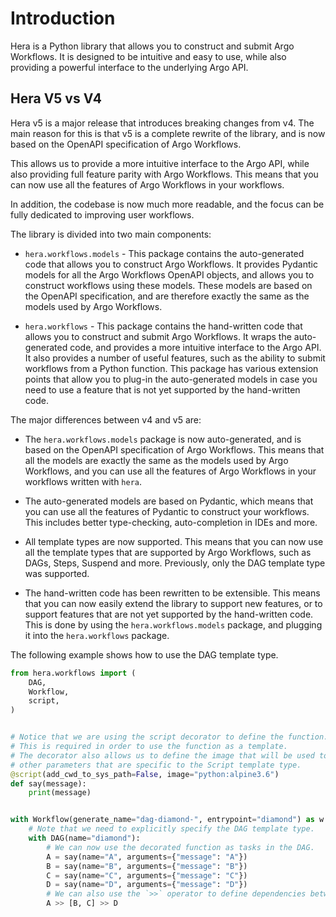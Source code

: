 # Introduction

Hera is a Python library that allows you to construct and submit Argo Workflows. It is designed to be intuitive and easy to use, while also providing a powerful interface to the underlying Argo API.

## Hera V5 vs V4

Hera v5 is a major release that introduces breaking changes from v4. The main reason for this is that v5 is a complete rewrite of the library, and is now based on the OpenAPI specification of Argo Workflows.

This allows us to provide a more intuitive interface to the Argo API, while also providing full feature parity with Argo Workflows. This means that you can now use all the features of Argo Workflows in your workflows.

In addition, the codebase is now much more readable, and the focus can be fully dedicated to improving user workflows.

The library is divided into two main components:

- `hera.workflows.models` - This package contains the auto-generated code that allows you to construct Argo Workflows. It provides Pydantic models for all the Argo Workflows OpenAPI objects, and allows you to construct workflows using these models. These models are based on the OpenAPI specification, and are therefore exactly the same as the models used by Argo Workflows.

- `hera.workflows` - This package contains the hand-written code that allows you to construct and submit Argo Workflows. It wraps the auto-generated code, and provides a more intuitive interface to the Argo API. It also provides a number of useful features, such as the ability to submit workflows from a Python function. This package has various extension points that allow you to plug-in the auto-generated models in case you need to use a feature that is not yet supported by the hand-written code.

The major differences between v4 and v5 are:

- The `hera.workflows.models` package is now auto-generated, and is based on the OpenAPI specification of Argo Workflows. This means that all the models are exactly the same as the models used by Argo Workflows, and you can use all the features of Argo Workflows in your workflows written with `hera`.

- The auto-generated models are based on Pydantic, which means that you can use all the features of Pydantic to construct your workflows. This includes better type-checking, auto-completion in IDEs and more. 

- All template types are now supported. This means that you can now use all the template types that are supported by Argo Workflows, such as DAGs, Steps, Suspend and more. Previously, only the DAG template type was supported.

- The hand-written code has been rewritten to be extensible. This means that you can now easily extend the library to support new features, or to support features that are not yet supported by the hand-written code. This is done by using the `hera.workflows.models` package, and plugging it into the `hera.workflows` package.

The following example shows how to use the DAG template type.

```python
from hera.workflows import (
    DAG,
    Workflow,
    script,
)


# Notice that we are using the script decorator to define the function.
# This is required in order to use the function as a template.
# The decorator also allows us to define the image that will be used to run the function and
# other parameters that are specific to the Script template type.
@script(add_cwd_to_sys_path=False, image="python:alpine3.6")
def say(message):
    print(message)


with Workflow(generate_name="dag-diamond-", entrypoint="diamond") as w:
    # Note that we need to explicitly specify the DAG template type.
    with DAG(name="diamond"):
        # We can now use the decorated function as tasks in the DAG.
        A = say(name="A", arguments={"message": "A"})
        B = say(name="B", arguments={"message": "B"})
        C = say(name="C", arguments={"message": "C"})
        D = say(name="D", arguments={"message": "D"})
        # We can also use the `>>` operator to define dependencies between tasks.
        A >> [B, C] >> D
```
